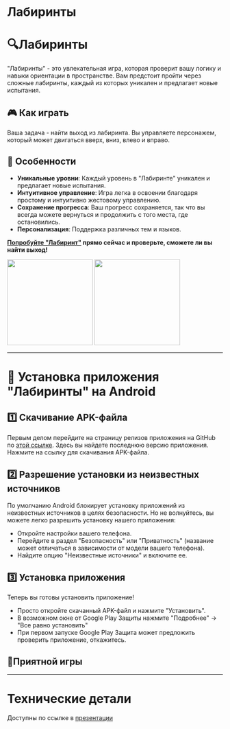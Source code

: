 # Лабиринты
# 🔍Лабиринты

"Лабиринты" - это увлекательная игра, которая проверит вашу логику и навыки ориентации в пространстве. Вам предстоит пройти через сложные лабиринты, каждый из которых уникален и предлагает новые испытания. 

## 🎮 Как играть

Ваша задача - найти выход из лабиринта. Вы управляете персонажем, который может двигаться вверх, вниз, влево и вправо.

## 🚀 Особенности

- **Уникальные уровни**: Каждый уровень в "Лабиринте" уникален и предлагает новые испытания.
- **Интуитивное управление**: Игра легка в освоении благодаря простому и интуитивно жестовому управлению.
- **Сохранение прогресса**: Ваш прогресс сохраняется, так что вы всегда можете вернуться и продолжить с того места, где остановились.
- **Персонализация**: Поддержка различных тем и языков.
 
**[Попробуйте "Лабиринт"](https://github.com/quqveik1/Labyrinth/releases/latest) прямо сейчас и проверьте, сможете ли вы найти выход!**

<img src="https://github.com/quqveik1/Labyrinth/assets/64206443/d51ce62b-0ab5-4c40-9bc7-2264a0de7ad0" width="200">
<img src="https://github.com/quqveik1/Labyrinth/assets/64206443/ef6c9ab6-e6f5-4eff-b35c-3cbd4a0eb5ed" width="200">



----
# 📲 Установка приложения "Лабиринты" на Android

## 1️⃣ Скачивание APK-файла

Первым делом перейдите на страницу релизов приложения на GitHub по [этой ссылке](https://github.com/quqveik1/Labyrinth/releases/latest). Здесь вы найдете последнюю версию приложения. Нажмите на ссылку для скачивания APK-файла.

## 2️⃣ Разрешение установки из неизвестных источников

По умолчанию Android блокирует установку приложений из неизвестных источников в целях безопасности. Но не волнуйтесь, вы можете легко разрешить установку нашего приложения:

- Откройте настройки вашего телефона.
- Перейдите в раздел "Безопасность" или "Приватность" (название может отличаться в зависимости от модели вашего телефона).
- Найдите опцию "Неизвестные источники" и включите ее.

## 3️⃣ Установка приложения

Теперь вы готовы установить приложение! 
- Просто откройте скачанный APK-файл и нажмите "Установить". 
- В возможном окне от Google Play Защиты нажмите "Подробнее" -> "Все равно установить"
- При первом запуске Google Play Защита может предложить проверить приложение, откажитесь.

## 🎉Приятной игры

---------
# Технические детали

Доступны по ссылке в [презентации](https://docs.google.com/presentation/d/1oh650l39s7fWBIVV6-aMqEn9LmTCZibHd6kOkeETdoY/edit?usp=sharing)


